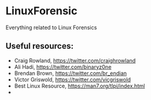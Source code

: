# LinuxForensic
Everything related to Linux Forensics

## Useful resources:
- Craig Rowland, https://twitter.com/craighrowland
- Ali Hadi, https://twitter.com/binaryz0ne
- Brendan Brown, https://twitter.com/br_endian
- Victor Griswold, https://twitter.com/vicgriswold
- Best Linux Resource, https://man7.org/tlpi/index.html
- 
